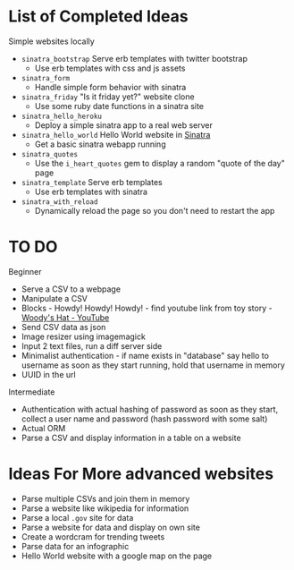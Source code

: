 # List of Completed Ideas

Simple websites locally
* `sinatra_bootstrap` Serve erb templates with twitter bootstrap
    * Use erb templates with css and js assets
* `sinatra_form`
    * Handle simple form behavior with sinatra
* `sinatra_friday` "Is it friday yet?" website clone
    * Use some ruby date functions in a sinatra site
* `sinatra_hello_heroku`
    * Deploy a simple sinatra app to a real web server
* `sinatra_hello_world` Hello World website in [Sinatra](http://www.sinatrarb.com/intro.html)
    * Get a basic sinatra webapp running
* `sinatra_quotes`
    * Use the `i_heart_quotes` gem to display a random "quote of the day" page
* `sinatra_template` Serve erb templates
    * Use erb templates with sinatra
* `sinatra_with_reload`
    * Dynamically reload the page so you don't need to restart the app

# TO DO

Beginner
* Serve a CSV to a webpage
* Manipulate a CSV
* Blocks - Howdy! Howdy! Howdy! - find youtube link from toy story - [Woody's Hat - YouTube](http://www.youtube.com/watch?v=G-I3UXqDhIo)
* Send CSV data as json
* Image resizer using imagemagick
* Input 2 text files, run a diff server side
* Minimalist authentication - if name exists in "database" say hello to username
    as soon as they start running, hold that username in memory
* UUID in the url

Intermediate
* Authentication with actual hashing of password
    as soon as they start, collect a user name and password (hash password with some salt)
* Actual ORM
* Parse a CSV and display information in a table on a website


# Ideas For More advanced websites

* Parse multiple CSVs and join them in memory
* Parse a website like wikipedia for information
* Parse a local `.gov` site for data
* Parse a website for data and display on own site
* Create a wordcram for trending tweets
* Parse data for an infographic
* Hello World website with a google map on the page
